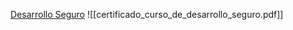 [Desarrollo Seguro](https://openwebinars.net/academia/portada/desarrollo-seguro/) 
![[certificado_curso_de_desarrollo_seguro.pdf]]